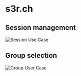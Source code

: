 # s3r.ch

## Session management
![Session Use Case](http://www.plantuml.com/plantuml/proxy?src=https://raw.githubusercontent.com/FyberLabs/s3r.ch/master/session-uc.wsd&maxAge=0)

## Group selection
![Group User Case](http://www.plantuml.com/plantuml/proxy?src=https://raw.githubusercontent.com/FyberLabs/s3r.ch/master/group-uc.wsd&maxAge=0)
